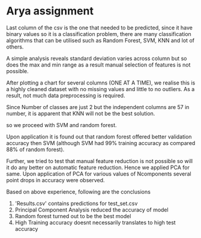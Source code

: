 # Arya assignment

Last column of the csv is the one that needed to be predicted, since it have binary values so it is a classification problem,
there are many classification algorithms that can be utilised such as Random Forest, SVM, KNN and lot of others.

A simple analysis reveals standard deviation varies across column but so does the max and min range as a result manual selection of features is not possible.

After plotting a chart for several columns (ONE AT A TIME), we realise this is a highly cleaned dataset with no missing values and little to no outliers. As a result, not much data preprocessing is required.

Since Number of classes are just 2 but the independent columns are 57 in number, it is apparent that KNN will not be the best solution.

so we proceed with SVM and random forest.

Upon application it is found out that random forest offered better validation accuracy then SVM (although SVM had 99% training accuracy as compared 88% of random forest).

Further, we tried to test that manual feature reduction is not possible so will it do any better on automatic feature reduction. Hence we applied PCA for same.
Upon application of PCA for various values of Ncomponents several point drops in accuracy were observed.

Based on above experience, following are the conclusions

1) 'Results.csv' contains predictions for test_set.csv
2)  Principal Component Analysis reduced the accuracy of model
3)  Random forest turned out to be the best model
4)  High Training accuracy doesnt necessarily translates to high test accuracy
